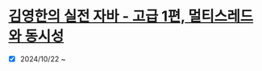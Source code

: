 # [김영한의 실전 자바 - 고급 1편, 멀티스레드와 동시성](https://www.inflearn.com/course/김영한의-실전-자바-고급-1/dashboard)

- [x] 2024/10/22 ~
